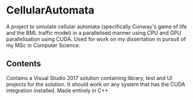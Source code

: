 # CellularAutomata

A project to simulate cellular automata (specifically Conway's game of life and the BML traffic model) in a parallelised manner using CPU and GPU parallelisation using CUDA.
Used for work on my dissertation in pursuit of my MSc in Computer Science.


## Contents
Contains a Visual Studio 2017 solution containing library, test and UI projects for the solution. It should work on any system that has the CUDA integration installed. Made entirely in C++
